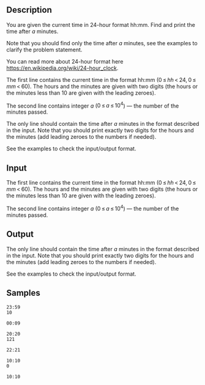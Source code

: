 ## Description

<div><p>You are given the current time in <span class="tex-span">24</span>-hour format <span class="tex-font-style-tt">hh:mm</span>. Find and print the time after <span class="tex-span"><i>a</i></span> minutes.</p><p>Note that you should find only the time after <span class="tex-span"><i>a</i></span> minutes, see the examples to clarify the problem statement.</p><p>You can read more about <span class="tex-span">24</span>-hour format here <a href="https://en.wikipedia.org/wiki/24-hour_clock">https://en.wikipedia.org/wiki/24-hour_clock</a>.</p></div><div class="input-specification"><p>The first line contains the current time in the format <span class="tex-font-style-tt">hh:mm</span> (<span class="tex-span">0 ≤ <i>hh</i> &lt; 24, 0 ≤ <i>mm</i> &lt; 60</span>). The hours and the minutes are given with two digits (the hours or the minutes less than <span class="tex-span">10</span> are given with the leading zeroes).</p><p>The second line contains integer <span class="tex-span"><i>a</i></span> (<span class="tex-span">0 ≤ <i>a</i> ≤ 10<sup class="upper-index">4</sup></span>) — the number of the minutes passed.</p></div><div class="output-specification"><p>The only line should contain the time after <span class="tex-span"><i>a</i></span> minutes in the format described in the input. Note that you should print exactly two digits for the hours and the minutes (add leading zeroes to the numbers if needed).</p><p>See the examples to check the input/output format.</p></div>


## Input

<p>The first line contains the current time in the format <span class="tex-font-style-tt">hh:mm</span> (<span class="tex-span">0 ≤ <i>hh</i> &lt; 24, 0 ≤ <i>mm</i> &lt; 60</span>). The hours and the minutes are given with two digits (the hours or the minutes less than <span class="tex-span">10</span> are given with the leading zeroes).</p><p>The second line contains integer <span class="tex-span"><i>a</i></span> (<span class="tex-span">0 ≤ <i>a</i> ≤ 10<sup class="upper-index">4</sup></span>) — the number of the minutes passed.</p>


## Output

<p>The only line should contain the time after <span class="tex-span"><i>a</i></span> minutes in the format described in the input. Note that you should print exactly two digits for the hours and the minutes (add leading zeroes to the numbers if needed).</p><p>See the examples to check the input/output format.</p>


## Samples

```input1
23:59
10

```

```output1
00:09

```






```input2
20:20
121

```

```output2
22:21

```






```input3
10:10
0

```

```output3
10:10

```



